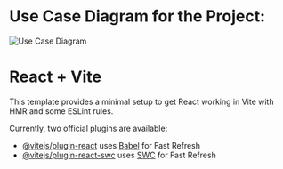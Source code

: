 # Use Case Diagram for the Project:


![Use Case Diagram](https://github.com/Tusshar10/DigiCertify-Certificate-Generation-and-Verification/assets/115549132/b9cbbf69-d6bd-4db0-9703-43510d97351c)

# React + Vite

This template provides a minimal setup to get React working in Vite with HMR and some ESLint rules.

Currently, two official plugins are available:

- [@vitejs/plugin-react](https://github.com/vitejs/vite-plugin-react/blob/main/packages/plugin-react/README.md) uses [Babel](https://babeljs.io/) for Fast Refresh
- [@vitejs/plugin-react-swc](https://github.com/vitejs/vite-plugin-react-swc) uses [SWC](https://swc.rs/) for Fast Refresh
